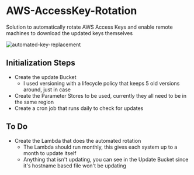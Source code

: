 # AWS-AccessKey-Rotation
Solution to automatically rotate AWS Access Keys and enable remote machines to download the updated keys themselves

![automated-key-replacement](https://github.com/user-attachments/assets/18af3208-1345-44d4-9fd9-f4213bbeee6c)

## Initialization Steps
- Create the update Bucket
  - I used versioning with a lifecycle policy that keeps 5 old versions around, just in case
- Create the Parameter Stores to be used, currently they all need to be in the same region
- Create a cron job that runs daily to check for updates

## To Do
- Create the Lambda that does the automated rotation
  - The Lambda should run monthly, this gives each system up to a month to update itself
  - Anything that isn't updating, you can see in the Update Bucket since it's hostname based file won't be updating
